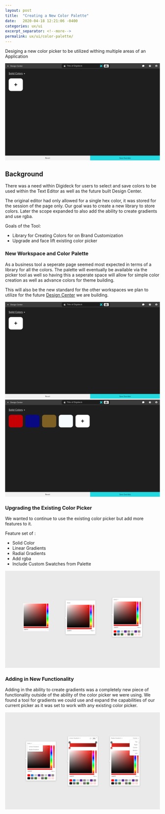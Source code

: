 ```yaml
---
layout: post
title:  "Creating a New Color Palette"
date:   2020-04-18 12:21:06 -0400
categories: ux/ui
excerpt_separator: <!--more-->
permalink: ux/ui/color-palette/
---
```


<div class="excerpt-pre-post">
  <p>Desiging a new color picker to be utilized withing multiple areas of an Application</p>
  <img src="/assets/images/color-palette-1.png" alt="Image of Digideck's Color Palette">
</div>

<!--more-->

<h2>Background</h2>

There was a need within Digideck for users to select and save colors to be used within the Text Editor as well as the future built Design Center.

The original editor had only allowed for a single hex color, it was stored for the session of the page only. Our goal was to create a new library to store colors. Later the scope expanded to also add the ability to create gradients and use rgba. 

Goals of the Tool:

<ul>
<li>Library for Creating Colors for on Brand Customization</li>
<li>Upgrade and face lift existing color picker</li>
</ul>

<div class="spacer-line"></div>

<h3>New Workspace and Color Palette</h3>

As a business tool a seperate page seemed most expected in terms of a library for all the colors. The palette will eventually be available via the picker tool as well so having this a seperate space will allow for simple color creation as well as advance colors for theme building. 

This will also be the new standard for the other workspaces we plan to utilize for the future <a href="/design-center/">Design Center</a> we are building. 

<img src="/assets/images/color-palette-1.png" alt="Image of Digideck's Color Palette">
<img src="/assets/images/color-palette-2.png" alt="Image of Digideck's Color Palette with Colors">

<div class="spacer"></div>

<h3>Upgrading the Existing Color Picker</h3>

We wanted to continue to use the existing color picker but add more features to it. 

Feature set of :

<ul>
<li>Solid Color</li>
<li>Linear Gradients</li>
<li>Radial Gradients</li>
<li>Add rgba</li>
<li>Include Custom Swatches from Palette</li>
</ul>

<img src="/assets/images/color-palette-3.png" alt="Upgrading the Existing Color Picker">

<div class="spacer"></div>

<h3>Adding in New Functionality</h3>

Adding in the ability to create gradients was a completely new piece of functionality outside of the ability of the color picker we were using. We found a tool for gradients we could use and expand the capabilities of our current picker as it was set to work with any existing color picker.

<img src="/assets/images/color-palette-4.png" alt="Gradient Color Pickers">